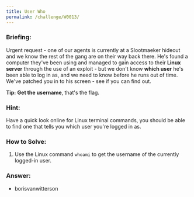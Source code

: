 ```yaml
---
title: User Who
permalink: /challenge/W0013/
---
```


### Briefing: 
Urgent request - one of our agents is currently at a Slootmaeker hideout and we know the rest of the gang are on their way back there. He's found a computer they've been using and managed to gain access to their **Linux server** through the use of an exploit - but we don't know **which user** he's been able to log in as, and we need to know before he runs out of time. We've patched you in to his screen - see if you can find out.

**Tip:** **Get the username**, that's the flag.

### Hint:
Have a quick look online for Linux terminal commands, you should be able to find one that tells you which user you're logged in as.

### How to Solve: 
1. Use the Linux command `whoami` to get the username of the currently logged-in user.

### Answer:
- borisvanwitterson